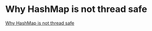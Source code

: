 # Why HashMap is not thread safe
[Why HashMap is not thread safe](https://aiwithcloud.com/2022/09/15/why_hashmap_is_not_thread_safe/)